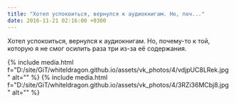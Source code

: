 ```yaml
---
title: "Хотел успокоиться, вернулся к аудиокнигам. Но, поч..."
date: 2016-11-21 02:16:00 +0300
---
```


Хотел успокоиться, вернулся к аудиокнигам. Но, почему-то к той, которую я не смог осилить раза три из-за её содержания.


{% include media.html f="D:/site/GiT/whiteldragon.github.io/assets/vk_photos/4/vdjpUC8LRek.jpg" alt="" %}
{% include media.html f="D:/site/GiT/whiteldragon.github.io/assets/vk_photos/4/3RZi36MCbj8.jpg" alt="" %}
